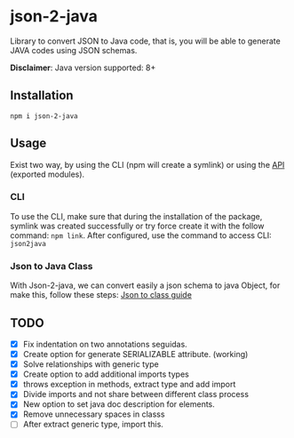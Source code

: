 # json-2-java

Library to convert JSON to Java code, that is, you will be able to generate JAVA codes using JSON schemas.

**Disclaimer**: Java version supported: 8+

## Installation

```
npm i json-2-java
```

## Usage

Exist two way, by using the CLI (npm will create a symlink) or using the [API](./docs/api.md) (exported modules).

### CLI

To use the CLI, make sure that during the installation of the package, symlink was created successfully or try force create it with the follow command: `npm link`. After configured, use the command to access CLI: `json2java`

### Json to Java Class

With Json-2-java, we can convert easily a json schema to java Object, for make this, follow these steps: [Json to class guide](./docs/json-to-class.md)

## TODO

- [x] Fix indentation on two annotations seguidas.
- [x] Create option for generate SERIALIZABLE attribute. (working)
- [x] Solve relationships with generic type
- [x] Create option to add additional imports types
- [x] throws exception in methods, extract type and add import
- [x] Divide imports and not share between different class process
- [x] New option to set java doc description for elements.
- [x] Remove unnecessary spaces in classs
- [ ] After extract generic type, import this.

<!-- Nothing... waiting next tasks. -->
